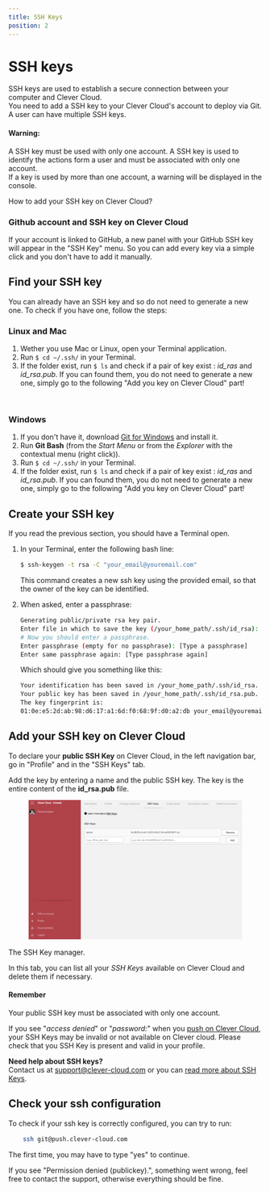 ```yaml
---
title: SSH Keys
position: 2
---
```


# SSH keys

SSH keys are used to establish a secure connection between your computer and Clever Cloud.  
You need to add a SSH key to your Clever Cloud's account to deploy via Git.  
A user can have multiple SSH keys.

<div class="alert alert-hot-problems">
<h4>Warning:</h4>
<p>A SSH key must be used with only one account. A SSH key is used to identify the actions form a user and must be
associated with only one account.<br />
If a key is used by more than one account, a warning will be displayed in the console.</p>
</div>

How to add your SSH key on Clever Cloud?

### Github account and SSH key on Clever Cloud

If your account is linked to GitHub, a new panel with your GitHub SSH key will appear in the "SSH Key" menu.
So you can add every key via a simple click and you don't have to add it manually.

## Find your SSH key

You can already have an SSH key and so do not need to generate a new one. To check if you have one, follow the steps:  

### Linux and Mac

1. Wether you use Mac or Linux, open your Terminal application.
2. Run `$ cd ~/.ssh/` in your Terminal.
3. If the folder exist, run `$ ls` and check if a pair of key exist : *id_ras* and *id_rsa.pub*.
   If you can found them, you do not need to generate a new one, simply go to the following
   "Add you key on Clever Cloud" part!

<br/>

### Windows

1. If you don't have it, download [Git for Windows](https://git-for-windows.github.io/) and install it.
2. Run **Git Bash** (from the *Start Menu* or from the *Explorer* with the contextual menu (right click)).
3. Run `$ cd ~/.ssh/` in your Terminal.
4. If the folder exist, run `$ ls` and check if a pair of key exist : *id_ras* and *id_rsa.pub*.
   If you can found them, you do not need to generate a new one, simply go to the following
   "Add you key on Clever Cloud" part!

## Create your SSH key

If you read the previous section, you should have a Terminal open.

1.  In your Terminal, enter the following bash line:

    ```bash
    $ ssh-keygen -t rsa -C "your_email@youremail.com"
    ```
    This command creates a new ssh key using the provided email, so that the owner of the key can be identified.

2.  When asked, enter a passphrase:

    ```bash
    Generating public/private rsa key pair.
    Enter file in which to save the key (/your_home_path/.ssh/id_rsa):
    # Now you should enter a passphrase.
    Enter passphrase (empty for no passphrase): [Type a passphrase]
    Enter same passphrase again: [Type passphrase again]
    ```

    Which should give you something like this:

    ```bash
    Your identification has been saved in /your_home_path/.ssh/id_rsa.
    Your public key has been saved in /your_home_path/.ssh/id_rsa.pub.
    The key fingerprint is:
    01:0e:e5:2d:ab:98:d6:17:a1:6d:f0:68:9f:d0:a2:db your_email@youremail.com
    ```

## Add your SSH key on Clever Cloud

To declare your **public SSH Key** on Clever Cloud, in the left navigation bar, go in "Profile" and in the "SSH Keys" tab.

Add the key by entering a name and the public SSH key. The key is the entire content of the **id_rsa.pub** file.

<figure class="cc-content-img"><a href="/assets/images/ssh1.png"><img src="/assets/images/ssh1.png"></a></figure>
<figcaption>
The SSH Key manager.
</figcaption>

In this tab, you can list all your *SSH Keys* available on Clever Cloud and delete them if necessary.
<div class="alert alert-hot-problems">
<h4>Remember</h4>
<p>Your public SSH key must be associated with only one account.</p
</div>

If you see "*access denied*" or "*password:*" when you
[push on Clever Cloud](https://www.clever-cloud.com/doc/clever-cloud-overview/add-application/#git-deployment),
your SSH Keys may be invalid or not available on Clever cloud. Please check that you SSH Key is present and valid in
your profile.

<i class="icon-question-sign"></i> **Need help about SSH keys?**  
Contact us at <support@clever-cloud.com> or you can
[read more about SSH Keys](http://git-scm.com/book/en/Git-on-the-Server-Generating-Your-SSH-Public-Key).

## Check your ssh configuration

To check if your ssh key is correctly configured, you can try to run:

```bash
    ssh git@push.clever-cloud.com
```

The first time, you may have to type "yes" to continue.

If you see "Permission denied (publickey).", something went wrong, feel free to contact the support, otherwise everything should be fine.
